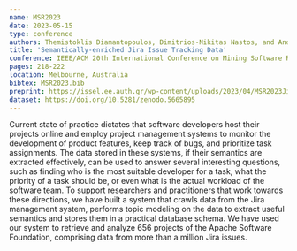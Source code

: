 ```yaml
---
name: MSR2023
date: 2023-05-15
type: conference
authors: Themistoklis Diamantopoulos, Dimitrios-Nikitas Nastos, and Andreas Symeonidis
title: 'Semantically-enriched Jira Issue Tracking Data'
conference: IEEE/ACM 20th International Conference on Mining Software Repositories (MSR)
pages: 218-222
location: Melbourne, Australia
bibtex: MSR2023.bib
preprint: https://issel.ee.auth.gr/wp-content/uploads/2023/04/MSR2023JiraIssuesDataset.pdf
dataset: https://doi.org/10.5281/zenodo.5665895
---
```


Current state of practice dictates that software developers host their projects online and 
employ project management systems to monitor the development of product features, keep track 
of bugs, and prioritize task assignments. The data stored in these systems, if their semantics 
are extracted effectively, can be used to answer several interesting questions, such as finding 
who is the most suitable developer for a task, what the priority of a task should be, or even 
what is the actual workload of the software team. To support researchers and practitioners that 
work towards these directions, we have built a system that crawls data from the Jira management 
system, performs topic modeling on the data to extract useful semantics and stores them in a 
practical database schema. We have used our system to retrieve and analyze 656 projects of the 
Apache Software Foundation, comprising data from more than a million Jira issues.
